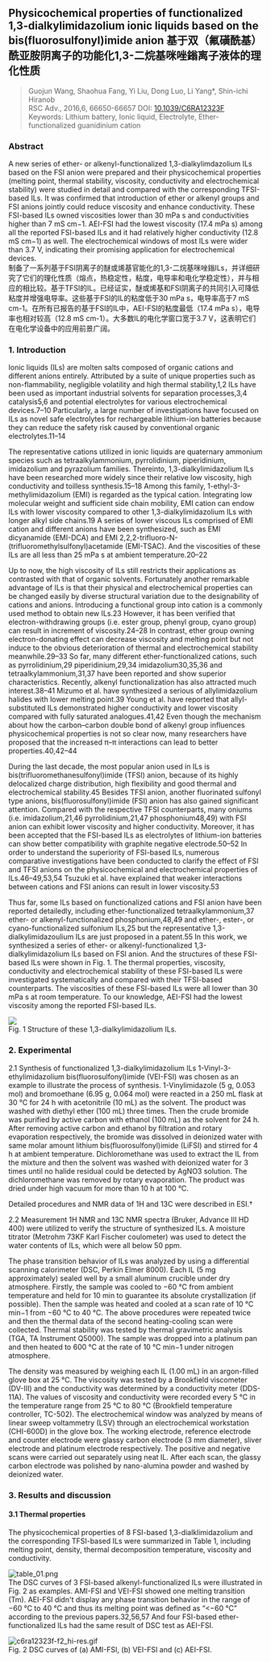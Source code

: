 ## Physicochemical properties of functionalized 1,3-dialkylimidazolium ionic liquids based on the bis(fluorosulfonyl)imide anion 基于双（氟磺酰基）酰亚胺阴离子的功能化1,3-二烷基咪唑鎓离子液体的理化性质

> Guojun Wang, Shaohua Fang, Yi Liu, Dong Luo, Li Yang*, Shin-ichi Hiranob   
> RSC Adv., 2016,6, 66650-66657
> DOI: [10.1039/C6RA12323F](https://doi.org/10.1039/C6RA12323F)  
> Keywords: Lithium battery, Ionic liquid, Electrolyte, Ether-functionalized guanidinium cation

### Abstract
A new series of ether- or alkenyl-functionalized 1,3-dialkylimdazolium ILs based on the FSI anion were prepared and their physicochemical properties (melting point, thermal stability, viscosity, conductivity and electrochemical stability) were studied in detail and compared with the corresponding TFSI-based ILs. It was confirmed that introduction of ether or alkenyl groups and FSI anions jointly could reduce viscosity and enhance conductivity. These FSI-based ILs owned viscosities lower than 30 mPa s and conductivities higher than 7 mS cm−1. AEI-FSI had the lowest viscosity (17.4 mPa s) among all the reported FSI-based ILs and it had relatively higher conductivity (12.8 mS cm−1) as well. The electrochemical windows of most ILs were wider than 3.7 V, indicating their promising application for electrochemical devices.  
制备了一系列基于FSI阴离子的醚或烯基官能化的1,3-二烷基咪唑鎓ILs，并详细研究了它们的理化性质（熔点，热稳定性，粘度，电导率和电化学稳定性），并与相应的相比较。基于TFSI的IL。已经证实，醚或烯基和FSI阴离子的共同引入可降低粘度并增强电导率。这些基于FSI的IL的粘度低于30 mPa s，电导率高于7 mS cm-1。在所有已报告的基于FSI的IL中，AEI-FSI的粘度最低（17.4 mPa s），电导率也相对较高（12.8 mS cm-1）。大多数IL的电化学窗口宽于3.7 V，这表明它们在电化学设备中的应用前景广阔。

### 1. Introduction
Ionic liquids (ILs) are molten salts composed of organic cations and different anions entirely. Attributed by a suite of unique properties such as non-flammability, negligible volatility and high thermal stability,1,2 ILs have been used as important industrial solvents for separation processes,3,4 catalysis5,6 and potential electrolytes for various electrochemical devices.7–10 Particularly, a large number of investigations have focused on ILs as novel safe electrolytes for rechargeable lithium-ion batteries because they can reduce the safety risk caused by conventional organic electrolytes.11–14

The representative cations utilized in ionic liquids are quaternary ammonium species such as tetraalkylammonium, pyrrolidinium, piperidinium, imidazolium and pyrazolium families. Thereinto, 1,3-dialkylimidazolium ILs have been researched more widely since their relative low viscosity, high conductivity and toilless synthesis.15–18 Among this family, 1-ethyl-3-methylimidazolium (EMI) is regarded as the typical cation. Integrating low molecular weight and sufficient side chain mobility, EMI cation can endow ILs with lower viscosity compared to other 1,3-dialkylimidazolium ILs with longer alkyl side chains.19 A series of lower viscous ILs comprised of EMI cation and different anions have been synthesized, such as EMI dicyanamide (EMI-DCA) and EMI 2,2,2-trifluoro-N-(trifluoromethylsulfonyl)acetamide (EMI-TSAC). And the viscosities of these ILs are all less than 25 mPa s at ambient temperature.20–22

Up to now, the high viscosity of ILs still restricts their applications as contrasted with that of organic solvents. Fortunately another remarkable advantage of ILs is that their physical and electrochemical properties can be changed easily by diverse structural variation due to the designability of cations and anions. Introducing a functional group into cation is a commonly used method to obtain new ILs.23 However, it has been verified that electron-withdrawing groups (i.e. ester group, phenyl group, cyano group) can result in increment of viscosity.24–28 In contrast, ether group owning electron-donating effect can decrease viscosity and melting point but not induce to the obvious deterioration of thermal and electrochemical stability meanwhile.29–33 So far, many different ether-functionalized cations, such as pyrrolidinium,29 piperidinium,29,34 imidazolium30,35,36 and tetraalkylammonium,31,37 have been reported and show superior characteristics. Recently, alkenyl functionalization has also attracted much interest.38–41 Mizumo et al. have synthesized a serious of allylimidazolium halides with lower melting point.39 Young et al. have reported that allyl-substituted ILs demonstrated higher conductivity and lower viscosity compared with fully saturated analogues.41,42 Even though the mechanism about how the carbon–carbon double bond of alkenyl group influences physicochemical properties is not so clear now, many researchers have proposed that the increased π–π interactions can lead to better properties.40,42–44

During the last decade, the most popular anion used in ILs is bis(trifluoromethanesulfonyl)imide (TFSI) anion, because of its highly delocalized charge distribution, high flexibility and good thermal and electrochemical stability.45 Besides TFSI anion, another fluorinated sulfonyl type anions, bis(fluorosulfonyl)imide (FSI) anion has also gained significant attention. Compared with the respective TFSI counterparts, many oniums (i.e. imidazolium,21,46 pyrrolidinium,21,47 phosphonium48,49) with FSI anion can exhibit lower viscosity and higher conductivity. Moreover, it has been accepted that the FSI-based ILs as electrolytes of lithium-ion batteries can show better compatibility with graphite negative electrode.50–52 In order to understand the superiority of FSI-based ILs, numerous comparative investigations have been conducted to clarify the effect of FSI and TFSI anions on the physicochemical and electrochemical properties of ILs.46–49,53,54 Tsuzuki et al. have explained that weaker interactions between cations and FSI anions can result in lower viscosity.53

Thus far, some ILs based on functionalized cations and FSI anion have been reported detailedly, including ether-functionalized tetraalkylammonium,37 ether- or alkenyl-functionalized phosphonium,48,49 and ether-, ester-, or cyano-functionalized sulfonium ILs,25 but the representative 1,3-dialkylimidazoulium ILs are just proposed in a patent.55 In this work, we synthesized a series of ether- or alkenyl-functionalized 1,3-dialkylimidazolium ILs based on FSI anion. And the structures of these FSI-based ILs were shown in Fig. 1. The thermal properties, viscosity, conductivity and electrochemical stability of these FSI-based ILs were investigated systematically and compared with their TFSI-based counterparts. The viscosities of these FSI-based ILs were all lower than 30 mPa s at room temperature. To our knowledge, AEI-FSI had the lowest viscosity among the reported FSI-based ILs.

![](imgs/c6ra12323f-f1_hi-res.gif)  
Fig. 1 Structure of these 1,3-dialkylimidazolium ILs.

### 2. Experimental
2.1 Synthesis of functionalized 1,3-dialkylimidazolium ILs
1-Vinyl-3-ethylimidazolium bis(fluorosulfonyl)imide (VEI-FSI) was chosen as an example to illustrate the process of synthesis. 1-Vinylimidazole (5 g, 0.053 mol) and bromoethane (6.95 g, 0.064 mol) were reacted in a 250 mL flask at 30 °C for 24 h with acetonitrile (10 mL) as the solvent. The product was washed with diethyl ether (100 mL) three times. Then the crude bromide was purified by active carbon with ethanol (100 mL) as the solvent for 24 h. After removing active carbon and ethanol by filtration and rotary evaporation respectively, the bromide was dissolved in deionized water with same molar amount lithium bis(fluorosulfonyl)imide (LiFSI) and stirred for 4 h at ambient temperature. Dichloromethane was used to extract the IL from the mixture and then the solvent was washed with deionized water for 3 times until no halide residual could be detected by AgNO3 solution. The dichloromethane was removed by rotary evaporation. The product was dried under high vacuum for more than 10 h at 100 °C.

Detailed procedures and NMR data of 1H and 13C were described in ESI.†

2.2 Measurement
1H NMR and 13C NMR spectra (Bruker, Advance III HD 400) were utilized to verify the structure of synthesized ILs. A moisture titrator (Metrohm 73KF Karl Fischer coulometer) was used to detect the water contents of ILs, which were all below 50 ppm.

The phase transition behavior of ILs was analyzed by using a differential scanning calorimeter (DSC, Perkin Elmer 8000). Each IL (5 mg approximately) sealed well by a small aluminum crucible under dry atmosphere. Firstly, the sample was cooled to −60 °C from ambient temperature and held for 10 min to guarantee its absolute crystallization (if possible). Then the sample was heated and cooled at a scan rate of 10 °C min−1 from −60 °C to 40 °C. The above procedures were repeated twice and then the thermal data of the second heating-cooling scan were collected. Thermal stability was tested by thermal gravimetric analysis (TGA, TA Instrument Q5000). The sample was dropped into a platinum pan and then heated to 600 °C at the rate of 10 °C min−1 under nitrogen atmosphere.

The density was measured by weighing each IL (1.00 mL) in an argon-filled glove box at 25 °C. The viscosity was tested by a Brookfield viscometer (DV-III) and the conductivity was determined by a conductivity meter (DDS-11A). The values of viscosity and conductivity were recorded every 5 °C in the temperature range from 25 °C to 80 °C (Brookfield temperature controller, TC-502). The electrochemical window was analyzed by means of linear sweep voltammetry (LSV) through an electrochemical workstation (CHI-600D) in the glove box. The working electrode, reference electrode and counter electrode were glassy carbon electrode (3 mm diameter), sliver electrode and platinum electrode respectively. The positive and negative scans were carried out separately using neat IL. After each scan, the glassy carbon electrode was polished by nano-alumina powder and washed by deionized water.

### 3. Results and discussion
#### 3.1 Thermal properties
The physicochemical properties of 8 FSI-based 1,3-dialklimidazolium and the corresponding TFSI-based ILs were summarized in Table 1, including melting point, density, thermal decomposition temperature, viscosity and conductivity.

![table_01.png](imgs/table_01.png)  
The DSC curves of 3 FSI-based alkenyl-functionalized ILs were illustrated in Fig. 2 as examples. AMI-FSI and VEI-FSI showed one melting transition (Tm). AEI-FSI didn't display any phase transition behavior in the range of −60 °C to 40 °C and thus its melting point was defined as “<−60 °C” according to the previous papers.32,56,57 And four FSI-based ether-functionalized ILs had the same result of DSC test as AEI-FSI.  

![c6ra12323f-f2_hi-res.gif](imgs/c6ra12323f-f2_hi-res.gif)  
Fig. 2 DSC curves of (a) AMI-FSI, (b) VEI-FSI and (c) AEI-FSI.